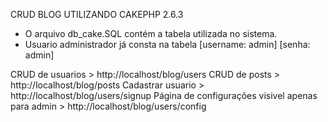 CRUD BLOG UTILIZANDO CAKEPHP 2.6.3

- O arquivo db_cake.SQL contém a tabela utilizada no sistema.
- Usuario administrador já consta na tabela [username: admin] [senha: admin]


CRUD de usuarios > http://localhost/blog/users
CRUD de posts > http://localhost/blog/posts
Cadastrar usuario > http://localhost/blog/users/signup
Página de configurações visivel apenas para admin > http://localhost/blog/users/config
